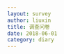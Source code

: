 ```yaml
---
layout: survey
author: liuxin
title: 调查问卷 
date: 2018-06-01
category: diary
---
```


<script type='text/javascript' src='https://www.wjx.cn/handler/jqemed.ashx?activity=25254053&width=760&source=iframe'></script>
